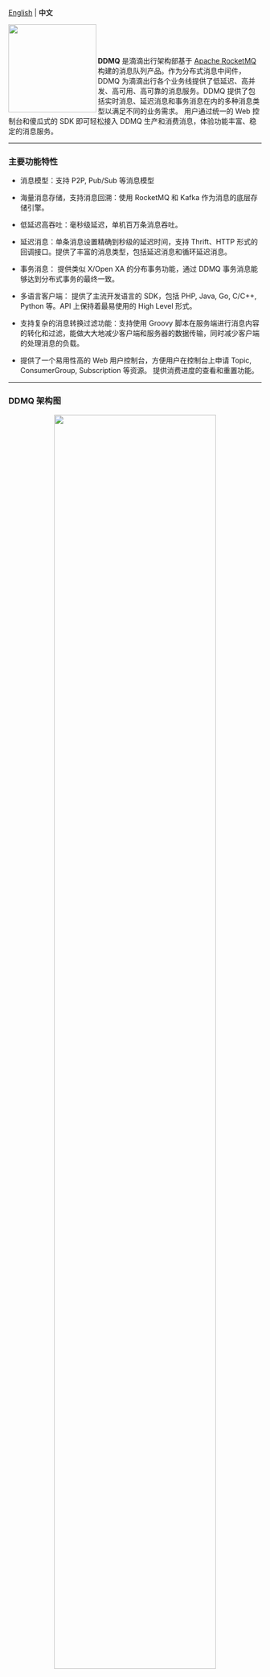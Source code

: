 [English](./README.md) | **中文**
<p align="center">
<img align="left" width="175" src="image/logo.png">
<br>
</p>
<br>

**DDMQ** 是滴滴出行架构部基于 [Apache RocketMQ](https://rocketmq.apache.org/) 构建的消息队列产品。作为分布式消息中间件，DDMQ 为滴滴出行各个业务线提供了低延迟、高并发、高可用、高可靠的消息服务。DDMQ 提供了包括实时消息、延迟消息和事务消息在内的多种消息类型以满足不同的业务需求。 用户通过统一的 Web 控制台和傻瓜式的 SDK 即可轻松接入 DDMQ 生产和消费消息，体验功能丰富、稳定的消息服务。

----------

### 主要功能特性

* 消息模型：支持 P2P, Pub/Sub 等消息模型

* 海量消息存储，支持消息回溯：使用 RocketMQ 和 Kafka 作为消息的底层存储引擎。

* 低延迟高吞吐：毫秒级延迟，单机百万条消息吞吐。

* 延迟消息：单条消息设置精确到秒级的延迟时间，支持 Thrift、HTTP 形式的回调接口。提供了丰富的消息类型，包括延迟消息和循环延迟消息。

* 事务消息： 提供类似 X/Open XA 的分布事务功能，通过 DDMQ 事务消息能够达到分布式事务的最终一致。

* 多语言客户端： 提供了主流开发语言的 SDK，包括 PHP, Java, Go, C/C++, Python 等。API 上保持着最易使用的 High Level 形式。

* 支持复杂的消息转换过滤功能：支持使用 Groovy 脚本在服务端进行消息内容的转化和过滤，能做大大地减少客户端和服务器的数据传输，同时减少客户端的处理消息的负载。

* 提供了一个易用性高的 Web 用户控制台，方便用户在控制台上申请 Topic, ConsumerGroup, Subscription 等资源。 提供消费进度的查看和重置功能。


----------

### DDMQ 架构图

<center>
<img src="image/arch.png" width = "80%" />
</center>



----------

### 模块介绍

* carrera-common 提供其他模块的公共代码，封装了 ZK 操作。

* carrera-producer 生产消息代理模块，内置 Thrift Server， 负责将 client 的生产的消息转发给 broker。

* carrera-consumer 消费消息代理模块， 内置 Thrift Server， 提供 SDK 拉取和 HTTP 推送等方式将消息发给订阅方。

* carrera-chronos 延迟消息模块，使用 RocksDB 作为延迟消息的存储引擎。

* carrera-sdk 生产和消费消息的 SDK 代码， 支持 Java/C/C++/Go/PHP/Python 等主流语言。 

* rocketmq 基于开源 RocketMQ 修改(版本 4.2.0)，增加了 broker 主从自动切换等特性。

* carrera-console 基于 Spring 开发的用户控制台，管理配置。

* carrera-monitor 监控模块，提供消费积压监控和集群健康监控。

* carrera-docker 提供单机版的 DDMQ 镜像，方便部署和使用。

----------

### 部署
#### 外部依赖
* 64bit OS, Linux/Unix/Mac
* 64bit JDK 1.8+
* Maven 3.2.x
* MySQL 5.7.x
* Tomcat 7/8/9
* Zookeeper 3.4.x


#### 部署步骤

*  部署 MySQL & Zookeeper
 	>  安装 MySQL 5.7 参考： <https://dev.mysql.com/doc/mysql-installation-excerpt/5.7/en/>

 	>  安装 Zookeeper 3.4.x 参考： <https://zookeeper.apache.org/doc/r3.1.2/zookeeperStarted.html>
 	
 	
*  部署 RocketMQ

    >部署文档参考： [rocketmq](rocketmq/README.md)
  
*  初始化 MySQL 表结构和数据

    >部署文档参考： [mysql](carrera-console/README.md)
  
*  部署用户 Console 服务

    >部署文档参考： [console](carrera-console/README.md)

*  初始化 Zookeeper 节点数据
	
	> 调用 console 接口： 
	
	> * curl http://console_addr:8080/carrera/api/odin/internal/v4/initZkPath
	> * curl http://console_addr:8080/carrera/api/odin/internal/v4/initAllZk


*  部署 Producer Proxy

    >部署文档参考：[部署 pproxy](carrera-producer/README.md)

*  部署 Consumer Proxy

    >部署文档参考：[部署 cproxy](carrera-consumer/README.md)

*  部署 Chronos

    >部署文档参考：[部署 chronos](carrera-chronos/README.md)
  
### 使用

  * [DDMQ 用户控制台使用指南](carrera-console/USAGE.md)

### Contributing
Welcome to contribute by creating issues or sending pull requests. See [Contributing Guide](CONTRIBUTING.md) for guidelines.


### Community
<img src="image/dingGroup.jpg" alt="Mand Mobile Community" width="200"/>


### License

DDMQ is licensed under the Apache License 2.0. See the [LICENSE](LICENSE) file.
